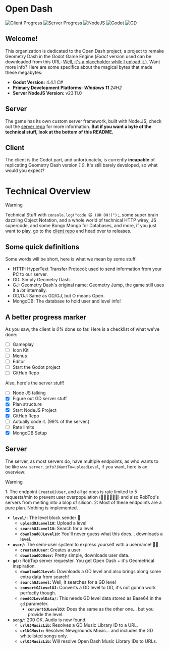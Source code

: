 # Open Dash
![Client Progress](https://progress-bar.xyz/0/?title=client) ![Server Progress](https://progress-bar.xyz/16/?title=server)  ![NodeJS](https://img.shields.io/badge/Node.JS-v23.11.0-green?logo=nodedotjs&logoColor=white) ![Godot](https://img.shields.io/badge/Godot-v4.4.1-blue?logo=godotengine&logoColor=white) ![GD](https://img.shields.io/badge/Recreated%20GD-none-red)

## Welcome!
This organization is dedicated to the Open Dash project; a project to remake Geometry Dash in the Godot Game Engine (*Exact* version used can be downloaded from this URL: [Well, it's a placeholder while I upload it.](https://example.com/)).
Want more info? Here are some specifics about the magical bytes that made these megabytes:
- **Godot Version:** 4.4.1 *C#*
- **Primary Development Platforms:** ***Windows 11*** *24H2*
- **Server NodeJS Version:** v23.11.0

## Server
The game has its own custom server framework, built with Node.JS, check out the [server repo](https://github.com/Open-Dash-Dev/server/) for more information.
**But if you want a byte of the technical stuff, look at the bottom of this README.**

## Client
The client is the Godot part, and unfortunately, is currently **incapable** of replicating Geometry Dash version *1.0*. It's still barely developed, so what would you expect?

# Technical Overview
> [!WARNING]
> Technical Stuff with `console.log("code 🙀 (UH OH!)");`, some super brain dazzling Object Notation, and a whole world of technical HTTP wirey, JS supercode, and some Bongo Mongo for Databases, and more, if you just want to play, go to the [client repo](https://github.com/Open-Dash-Dev/client/) and head over to releases.

## Some quick definitions
Some words will be short, here is what we mean by some stuff.
- HTTP: HyperText Transfer Protocol; used to send information from your PC to our server.
- GD: Simply Geometry Dash.
- GJ: Geometry Dash's original name; Geometry Jump, the game still uses it a *lot* internally.
- OD/OJ: Same as GD/GJ, but O means Open.
- MongoDB: The database to hold user and level info!

## A better progress marker
As you saw, the client is *0%* done so far. Here is a checklist of what we've done:
- [ ] Gameplay
- [ ] Icon Kit
- [ ] Menus
- [ ] Editor
- [ ] Start the Godot project
- [ ] GitHub Repo

Also, here's the server stuff!
- [ ] Node JS talking
- [x] Figure out GD server stuff
- [x] Plan structure
- [x] Start NodeJS Project
- [x] GitHub Repo
- [ ] Actually code it. (99% of the server.)
- [ ] Rate limits
- [x] MongoDB Setup

## Server
The server, as most servers do, have multiple endpoints, as who wants to be like `www.server.info?iWantTo=uploadLevel`, if you want, here is an overview:
> [!WARNING]
> 1:
> The endpoint `CreateOJUser`, and all `gd` ones is rate limited to 5 requests/min to prevent user overpopulation (👥👥👥👥👥👥) and also RobTop's servers from melting into a blop of silicon.
> 2:
> Most of these endpoints are a pure plan. Nothing is implemented.

- **`level/`:** The level block sender 🧱
  - **`uploadOJLevel10`:** Upload a level
  - **`searchOJLevel10`:** Search for a level
  - **`downloadOJLevel10`:** You'll never guess what this does... downloads a level.
- **`user/`:** The semi-user system to express yourself with a username! 🙎‍♂️
  - **`createOJUser`:** Creates a user
  - **`downloadOJUser`:** Pretty simple, downloads user data.
- **`gd/`:** RobTop server requester. You get Open Dash + it's Geometrical inspiration.
  - **`downloadGJLevel`:** Downloads a GD level and also brings along some extra data from search!
  - **`searchGJLevel`:** Well, it searches for a GD level
  - **`convertGJLevelOJ`:** Converts a GD level to OD, it's not gonna work perfectly though.
  - **`needGJLevelData/`:** This needs GD level data stored as Base64 in the `gd` parameter.
    - **`convertGJLevelOJ`:** Does the same as the other one... but you provide the level.
- **`song/`:** 200 OK. Audio is now found.
  - **`urlGJMusicLib`:** Resolves a GD Music Library ID to a URL.
  - **`urlNGMusic`:** Resolves Newgrounds Music... and includes the GD whitelisted songs only.
  - **`urlOJMusicLib`:** Will resolve Open Dash Music Library IDs to URLs.
